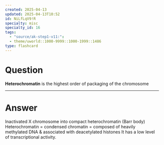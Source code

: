 ```yaml
---
created: 2025-04-13
updated: 2025-04-13T10:52
id: NiLfLqV9!R
specialty: misc
specialty_id: 16
tags:
  - "source/ak-step1-v11:": 
  - theme/uworld::1000-9999::1000-1999::1486
type: flashcard
---
```


# Question
**Heterochromatin** is the highest order of packaging of the chromosome

---

# Answer
Inactivated X chromosome into compact heterochromatin (Barr body)   Heterochromatin = condensed chromatin = composed of heavily methylated DNA & associated with deacetylated histones   It has a low level of transcriptional activity.
